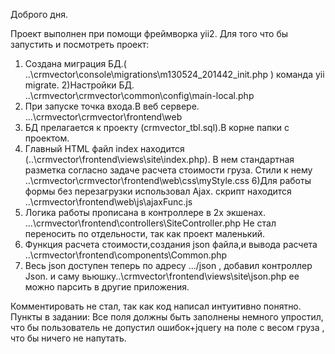 Доброго дня. 

Проект выполнен при помощи фреймворка yii2.
Для того что бы запустить и посмотреть проект:
1) Создана миграция БД.( ..\crmvector\console\migrations\m130524_201442_init.php ) 
команда yii migrate.
2)Настройки БД. 
..\crmvector\crmvector\common\config\main-local.php
3) При запуске точка входа.В веб сервере.
...\crmvector\crmvector\frontend\web
4) БД прелагается к проекту (crmvector_tbl.sql).В корне папки с проектом. 
5) Главный HTML файл index находится (..\crmvector\frontend\views\site\index.php).
В нем стандартная разметка согласно задаче расчета стоимости груза.
Стили к нему ..\crmvector\crmvector\frontend\web\css\myStyle.css
6)Для работы формы без перезагрузки использовал Ajax.
скрипт находится ..\crmvector\frontend\web\js\ajaxFunc.js
7) Логика работы прописана в контроллере в 2х экшенах.
...\crmvector\frontend\controllers\SiteController.php
Не стал переносить по отдельности, так как проект маленький. 
8) Функция расчета стоимости,создания json файла,и вывода расчета  
..\crmvector\frontend\components\Common.php 
9) Весь json доступен теперь по адресу .../json , добавил контроллер Json. 
и саму вьюшку..\crmvector\frontend\views\site\json.php
ее можно парсить в другие приложения.


Комментировать не стал, так как код написал интуитивно понятно. 
Пункты в задании: Все поля должны быть заполнены немного упростил, что бы пользователь
не допустил ошибок+jquery на поле с весом груза , что бы ничего не напутать.

 